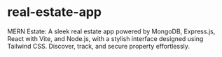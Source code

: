 # real-estate-app
MERN Estate: A sleek real estate app powered by MongoDB, Express.js, React with Vite, and Node.js, with a stylish interface designed using Tailwind CSS. Discover, track, and secure property effortlessly.
